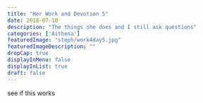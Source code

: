 ```yaml
---
title: "Her Work and Devotion 5"
date: 2018-07-10
description: "The things she does and I still ask questions"
categories: ['Aithena']
featuredImage: "steph/work4day5.jpg"
featuredImageDescription: ""
dropCap: true
displayInMenu: false
displayInList: true
draft: false
---
```


see if this works